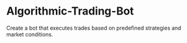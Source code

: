 # Algorithmic-Trading-Bot
Create a bot that executes trades based on predefined strategies and market conditions.
